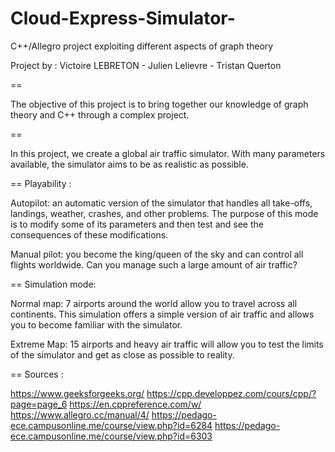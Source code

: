 # Cloud-Express-Simulator-
C++/Allegro project exploiting different aspects of graph theory

Project by : Victoire LEBRETON - Julien Lelievre - Tristan Querton

 ==

The objective of this project is to bring together our knowledge of graph theory and C++ through a complex project. 
 
 == 

In this project, we create a global air traffic simulator. With many parameters available, the simulator aims to be as realistic as possible. 


 == Playability : 

Autopilot: an automatic version of the simulator that handles all take-offs, landings, weather, crashes, and other problems. The purpose of this mode is to modify some of its parameters and then test and see the consequences of these modifications.

Manual pilot: you become the king/queen of the sky and can control all flights worldwide. Can you manage such a large amount of air traffic? 


 == Simulation mode: 

Normal map: 7 airports around the world allow you to travel across all continents. This simulation offers a simple version of air traffic and allows you to become familiar with the simulator.

Extreme Map: 15 airports and heavy air traffic will allow you to test the limits of the simulator and get as close as possible to reality. 


 == Sources : 

https://www.geeksforgeeks.org/
https://cpp.developpez.com/cours/cpp/?page=page_6
https://en.cppreference.com/w/
https://www.allegro.cc/manual/4/
https://pedago-ece.campusonline.me/course/view.php?id=6284
https://pedago-ece.campusonline.me/course/view.php?id=6303

